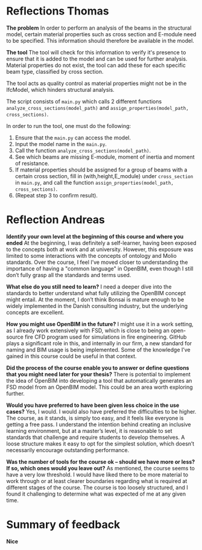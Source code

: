 # **Reflections Thomas**
 **The problem**
 In order to perform an analysis of the beams in the structural model, certain material properties such as cross section and E-module need to be specified. This information should therefore be available in the model.

 **The tool**
 The tool will check for this information to verify it's presence to ensure that it is added to the model and can be used for further analysis. Material properties do not exist, the tool can add these for each specific beam type, classified by cross section.

 The tool acts as quality control as material properties might not be in the IfcModel, which hinders structural analysis. 

 The script consists of `main.py` which calls 2 different functions `analyze_cross_sections(model_path)` and `assign_properties(model_path, cross_sections)`.
 
 In order to run the tool, one must do the following:
 1. Ensure that the `main.py` can access the model.
 2. Input the model name in the `main.py`.
 3. Call the function `analyze_cross_sections(model_path)`.
 4. See which beams are missing E-module, moment of inertia and moment of resistance.
 5. If material properties should be assigned for a group of beams with a certain cross section, fill in (with,height,E_module) under `cross_section` in `main.py`, and call the function `assign_properties(model_path, cross_sections)`.
 6. (Repeat step 3 to confirm result).

# **Reflection Andreas**
**Identify your own level at the beginning of this course and where you ended**
At the beginning, I was definitely a self-learner, having been exposed to the concepts both at work and at university. However, this exposure was limited to some interactions with the concepts of ontology and Molio standards. Over the course, I feel I’ve moved closer to understanding the importance of having a "common language" in OpenBIM, even though I still don’t fully grasp all the standards and terms used.

**What else do you still need to learn?**
I need a deeper dive into the standards to better understand what fully utilizing the OpenBIM concept might entail. At the moment, I don’t think Bonsai is mature enough to be widely implemented in the Danish consulting industry, but the underlying concepts are excellent.

**How you might use OpenBIM in the future?**
I might use it in a work setting, as I already work extensively with FSD, which is close to being an open-source fire CFD program used for simulations in fire engineering. GitHub plays a significant role in this, and internally in our firm, a new standard for naming and BIM usage is being implemented. Some of the knowledge I’ve gained in this course could be useful in that context.

**Did the process of the course enable you to answer or define questions that you might need later for your thesis?**
There is potential to implement the idea of OpenBIM into developing a tool that automatically generates an FSD model from an OpenBIM model. This could be an area worth exploring further.

**Would you have preferred to have been given less choice in the use cases?**
Yes, I would. I would also have preferred the difficulties to be higher. The course, as it stands, is simply too easy, and it feels like everyone is getting a free pass. I understand the intention behind creating an inclusive learning environment, but at a master’s level, it is reasonable to set standards that challenge and require students to develop themselves. A loose structure makes it easy to opt for the simplest solution, which doesn’t necessarily encourage outstanding performance.

**Was the number of tools for the course ok – should we have more or less? If so, which ones would you leave out?**
As mentioned, the course seems to have a very low threshold. I would have liked there to be more material to work through or at least clearer boundaries regarding what is required at different stages of the course. The course is too loosely structured, and I found it challenging to determine what was expected of me at any given time. 

# **Summary of feedback**
**Nice**



